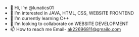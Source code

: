 - 👋 Hi, I’m @lunatics01
- 👀 I’m interested in JAVA, HTML, CSS, WEBSITE FRONTEND
- 🌱 I’m currently learning C++
- 💞️ I’m looking to collaborate on WEBSITE DEVELOPMENT
- 📫 How to reach me Email- ak22696811@gmailo.com

<!---
lunatics01/lunatics01 is a ✨ special ✨ repository because its `README.md` (this file) appears on your GitHub profile.
You can click the Preview link to take a look at your changes.
--->
